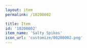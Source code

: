 ```yaml
---
layout: item
permalink: /10200002

title: Item
id: '10200002'
item_name: 'Salty Spikes'
icon_url: 'customize/00200002.png'
---
```

